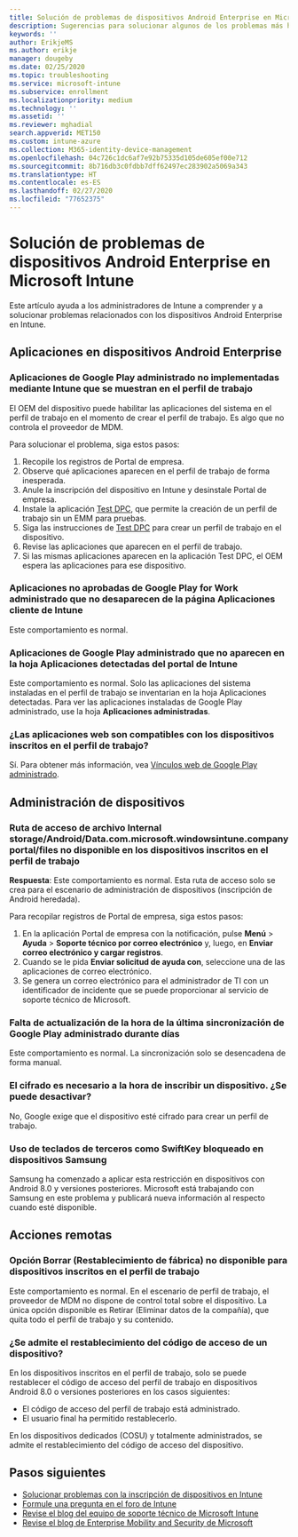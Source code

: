 ```yaml
---
title: Solución de problemas de dispositivos Android Enterprise en Microsoft Intune
description: Sugerencias para solucionar algunos de los problemas más habituales a la hora de inscribir dispositivos Android en Intune.
keywords: ''
author: ErikjeMS
ms.author: erikje
manager: dougeby
ms.date: 02/25/2020
ms.topic: troubleshooting
ms.service: microsoft-intune
ms.subservice: enrollment
ms.localizationpriority: medium
ms.technology: ''
ms.assetid: ''
ms.reviewer: mghadial
search.appverid: MET150
ms.custom: intune-azure
ms.collection: M365-identity-device-management
ms.openlocfilehash: 04c726c1dc6af7e92b75335d105de605ef00e712
ms.sourcegitcommit: 8b716db3c0fdbb7dff62497ec283902a5069a343
ms.translationtype: HT
ms.contentlocale: es-ES
ms.lasthandoff: 02/27/2020
ms.locfileid: "77652375"
---
```

# <a name="troubleshoot-android-enterprise-device-problems-in-microsoft-intune"></a>Solución de problemas de dispositivos Android Enterprise en Microsoft Intune

Este artículo ayuda a los administradores de Intune a comprender y a solucionar problemas relacionados con los dispositivos Android Enterprise en Intune.

## <a name="apps-on-android-enterprise-devices"></a>Aplicaciones en dispositivos Android Enterprise

### <a name="managed-google-play-apps-that-arent-deployed-through-intune-are-displayed-in-the-work-profile"></a>Aplicaciones de Google Play administrado no implementadas mediante Intune que se muestran en el perfil de trabajo
El OEM del dispositivo puede habilitar las aplicaciones del sistema en el perfil de trabajo en el momento de crear el perfil de trabajo. Es algo que no controla el proveedor de MDM.

Para solucionar el problema, siga estos pasos:

  1. Recopile los registros de Portal de empresa.
  2. Observe qué aplicaciones aparecen en el perfil de trabajo de forma inesperada.
  3. Anule la inscripción del dispositivo en Intune y desinstale Portal de empresa.
  4. Instale la aplicación [Test DPC](https://play.google.com/store/apps/details?id=com.afwsamples.testdpc), que permite la creación de un perfil de trabajo sin un EMM para pruebas.
  5. Siga las instrucciones de [Test DPC](https://play.google.com/store/apps/details?id=com.afwsamples.testdpc) para crear un perfil de trabajo en el dispositivo.
  6. Revise las aplicaciones que aparecen en el perfil de trabajo. 
  7. Si las mismas aplicaciones aparecen en la aplicación Test DPC, el OEM espera las aplicaciones para ese dispositivo.

### <a name="unapproved-managed-google-play-for-work-store-apps-arent-being-removed-from-the-client-apps-page-in-intune"></a>Aplicaciones no aprobadas de Google Play for Work administrado que no desaparecen de la página Aplicaciones cliente de Intune
Este comportamiento es normal.

### <a name="managed-google-play-apps-arent-being-reported-under-the-discovered-apps-blade-in-the-intune-portal"></a>Aplicaciones de Google Play administrado que no aparecen en la hoja Aplicaciones detectadas del portal de Intune
Este comportamiento es normal. Solo las aplicaciones del sistema instaladas en el perfil de trabajo se inventarian en la hoja Aplicaciones detectadas. Para ver las aplicaciones instaladas de Google Play administrado, use la hoja **Aplicaciones administradas**.

### <a name="are-web-applications-supported-for-work-profile-enrolled-devices"></a>¿Las aplicaciones web son compatibles con los dispositivos inscritos en el perfil de trabajo?
Sí. Para obtener más información, vea [Vínculos web de Google Play administrado](../apps/apps-add-android-for-work.md#managed-google-play-web-links).

## <a name="device-management"></a>Administración de dispositivos

### <a name="file-path-internal-storageandroiddatacommicrosoftwindowsintunecompanyportalfiles-missing-on-work-profile-enrolled-devices"></a>Ruta de acceso de archivo Internal storage/Android/Data.com.microsoft.windowsintune.companyportal/files no disponible en los dispositivos inscritos en el perfil de trabajo

  **Respuesta**: Este comportamiento es normal. Esta ruta de acceso solo se crea para el escenario de administración de dispositivos (inscripción de Android heredada).

  Para recopilar registros de Portal de empresa, siga estos pasos:

  1. En la aplicación Portal de empresa con la notificación, pulse **Menú** > **Ayuda** > **Soporte técnico por correo electrónico** y, luego, en **Enviar correo electrónico y cargar registros**. 
  2. Cuando se le pida **Enviar solicitud de ayuda con**, seleccione una de las aplicaciones de correo electrónico.
  3. Se genera un correo electrónico para el administrador de TI con un identificador de incidente que se puede proporcionar al servicio de soporte técnico de Microsoft.

### <a name="managed-google-play-last-sync-time--hasnt-been-updated-in-days"></a>Falta de actualización de la hora de la última sincronización de Google Play administrado durante días
Este comportamiento es normal. La sincronización solo se desencadena de forma manual.

### <a name="encryption-is-required-when-a-device-is-enrolled-can-it-be-turned-off"></a>El cifrado es necesario a la hora de inscribir un dispositivo. ¿Se puede desactivar?
No, Google exige que el dispositivo esté cifrado para crear un perfil de trabajo. 

### <a name="samsung-devices-are-blocking-the-use-of-third-party-keyboards-like-swiftkey"></a>Uso de teclados de terceros como SwiftKey bloqueado en dispositivos Samsung
Samsung ha comenzado a aplicar esta restricción en dispositivos con Android 8.0 y versiones posteriores. Microsoft está trabajando con Samsung en este problema y publicará nueva información al respecto cuando esté disponible.

## <a name="remote-actions"></a>Acciones remotas

### <a name="wipe-factory-reset-option-isnt-available-for-work-profile-enrolled-device"></a>Opción Borrar (Restablecimiento de fábrica) no disponible para dispositivos inscritos en el perfil de trabajo
Este comportamiento es normal. En el escenario de perfil de trabajo, el proveedor de MDM no dispone de control total sobre el dispositivo. La única opción disponible es Retirar (Eliminar datos de la compañía), que quita todo el perfil de trabajo y su contenido.

### <a name="is-device-passcode-reset-supported"></a>¿Se admite el restablecimiento del código de acceso de un dispositivo?
En los dispositivos inscritos en el perfil de trabajo, solo se puede restablecer el código de acceso del perfil de trabajo en dispositivos Android 8.0 o versiones posteriores en los casos siguientes:
- El código de acceso del perfil de trabajo está administrado.
- El usuario final ha permitido restablecerlo.

En los dispositivos dedicados (COSU) y totalmente administrados, se admite el restablecimiento del código de acceso del dispositivo.


## <a name="next-steps"></a>Pasos siguientes

- [Solucionar problemas con la inscripción de dispositivos en Intune](../troubleshoot-device-enrollment-in-intune.md)
- [Formule una pregunta en el foro de Intune](https://social.technet.microsoft.com/Forums/%7Blang-locale%7D/home?category=microsoftintune&filter=alltypes&sort=lastpostdesc)
- [Revise el blog del equipo de soporte técnico de Microsoft Intune](https://techcommunity.microsoft.com/t5/Intune-Customer-Success/bg-p/IntuneCustomerSuccess)
- [Revise el blog de Enterprise Mobility and Security de Microsoft](https://techcommunity.microsoft.com/t5/Azure-Active-Directory-Identity/Announcing-the-public-preview-of-Azure-AD-group-based-license/ba-p/245210)